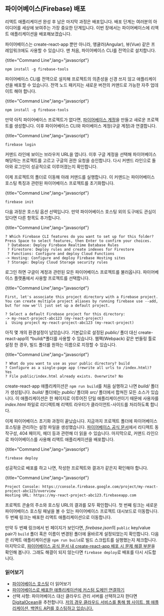 ## 파이어베이스(Firebase) 배포

리액트 애플리케이션 완성 후 남은 마지막 과정은 배포입니다. 배포 단계는 여러분의 아이디어를 세상에 보여주는 가장 중요한 단계입니다. 이번 장에서는 파이어베이스에 리액트 애플리케이션을 배포해보겠습니다.

파이어베이스는 create-react-app 뿐만 아니라, 앵귤러(Angular), 뷰(Vue) 같은 프레임워크에도 사용할 수 있습니다. 맨 처음, 파이어베이스 CLI를 전역으로 설치합니다.

{title="Command Line",lang="javascript"}
~~~~~~~
npm install -g firebase-tools
~~~~~~~

파이어베이스 CLI를 전역으로 설치해 프로젝트의 의존성을 신경 쓰지 않고 애플리케이션을 배포할 수 있습니다. 전역 노드 패키지는 새로운 버전의 커맨드로 가능한 자주 업데이트 해야 합니다.

{title="Command Line",lang="javascript"}
~~~~~~~
npm install -g firebase-tools
~~~~~~~

만약 아직 파이어베이스 프로젝트가 없다면, [파이어베이스 계정](https://console.firebase.google.com/?pli=1)을 만들고 새로운 프로젝트를 생성합니다. 이후 파이어베이스 CLI와 파이베이스 계정(구글 계정)과 연결합니다.

{title="Command Line",lang="javascript"}
~~~~~~~
firebase login
~~~~~~~

커맨드 라인에 보이는 브라우저 URL을 엽니다. 이후 구글 계정을 선택해 파이어베이스 해당하는 프로젝트를 고르고 구글의 권한 요청을 승인합니다. 다시 커맨드 라인으로 돌아와 로그인이 성공적으로 이루어졌는지 확인합니다.

이제 프로젝트의 폴더로 이동해 아래 커맨드를 실행합니다. 이 커맨드는 파이어베이스 호스팅 특징과 관련된 파이어베이스 프로젝트를 초기화합니다.

{title="Command Line",lang="javascript"}
~~~~~~~
firebase init
~~~~~~~

다음 과정은 호스팅 옵션 선택입니다. 만약 파이어베이스 호스팅 외의 도구에도 관심이 있다면 다른 항목도 추가합니다.

{title="Command Line",lang="javascript"}
~~~~~~~
? Which Firebase CLI features do you want to set up for this folder? Press Space to select features, then Enter to confirm your choices.
 ? Database: Deploy Firebase Realtime Database Rules
 ? Firestore: Deploy rules and create indexes for Firestore
 ? Functions: Configure and deploy Cloud Functions
-> Hosting: Configure and deploy Firebase Hosting sites
 ? Storage: Deploy Cloud Storage security rules
~~~~~~~

로그인 하면 구글이 계정과 관련된 모든 파이어베이스 프로젝트를 불러옵니다. 파이어베이스 플랫폼에서 사용할 프로젝트를 선택합니다.

{title="Command Line",lang="javascript"}
~~~~~~~
First, let's associate this project directory with a Firebase project.
You can create multiple project aliases by running firebase use --add,
but for now we'll just set up a default project.

? Select a default Firebase project for this directory:
-> my-react-project-abc123 (my-react-project)
i  Using project my-react-project-abc123 (my-react-project)
~~~~~~~

아직 몇 개의 환경설정이 남았습니다. 기본값으로 설정된 *public/* 폴더 대신 create-react-app의 *build/*폴더를 사용할 수 있습니다. 웹팩(Webpack) 같은 번들링 툴로 설정 한 경우, 빌드 폴더를 원하는 이름으로 지정할 수 있습니다.

{title="Command Line",lang="javascript"}
~~~~~~~
? What do you want to use as your public directory? build
? Configure as a single-page app (rewrite all urls to /index.html)? Yes
? File public/index.html already exists. Overwrite? No
~~~~~~~

create-react-app 애플리케이션은 `npm run build`를 처음 실행하고 나면 *build/* 폴더가 생성됩니다. *build/* 폴더에는 *public/* 폴더와 *src/* 폴더에서 합쳐진 모든 소스가 있습니다. 이 애플리케이션은 한 페이지로 이루어진 단일 애플리케이션이기 때문에 사용자를 *index.html* 파일로 리디렉트해 리액트 라우터가 클라이언트-사이드를 처리하도록 합니다.

이제 파이어베이스 초기화 과정이 끝났습니다. 지금까지 프로젝트 폴더에 파이어베이스 호스팅을 관리하는 설정 파일을 생성했습니다. [파이어베이스 공식 문서](https://firebase.google.com/docs/hosting/full-config)에서 리디렉트 동작구성, 404 페이지, 헤더 등과 관련해 더 읽을 수 있습니다. 마지막으로, 커맨드 라인으로 파이어베이스를 사용해 리액트 애플리케이션을 배포합니다.

{title="Command Line",lang="javascript"}
~~~~~~~
firebase deploy
~~~~~~~

성공적으로 배포를 하고 나면, 작성한 프로젝트와 결과가 같은지 확인해야 합니다.

{title="Command Line",lang="javascript"}
~~~~~~~
Project Console: https://console.firebase.google.com/project/my-react-project-abc123/overview
Hosting URL: https://my-react-project-abc123.firebaseapp.com
~~~~~~~

프로젝트 콘솔의 주소와 호스팅 URL의 결과를 모두 확인합니다. 첫 번째 링크는 새로운 파이어베이스 호스팅 패널을 볼 수 있는 파이어베이스 프로젝트 대시보드로 이동합니다. 두 번째 링크는 배포한 리액트 애플리케이션으로 이동합니다. 

만약 두 번째 링크에서 빈 페이지가 보인다면, *firebase.json*의 `public` key/value pair가 `build` 폴더 혹은 이름이 변경된 폴더에 올바르게 설정되었는지 확인합니다. 다음은 리액트 애플리케이션을  `npm run build`로 빌드 스크립트를 실행했는지 체크합니다. 마지막으로, [파이어베이스 공식 문서 내 create-react-app 배포 시 문제 해결 부분](https://create-react-app.dev/docs/deployment)을 확인해 봅니다. 그래도 해결이 되지 않는다면 `firebase deploy`로 배포를 다시 시도합니다.

### 읽어보기

- [파이어베이스 호스팅](https://firebase.google.com/docs/hosting/) 더 읽어보기
- [파이어베이스로 배포한 애플리케이션에 커스텀 도메인 연결하기](https://firebase.google.com/docs/hosting/custom-domain)
- 선택 사항: 파이어베이스 대신 클라우드 관리 서버를 선택하고자 한다면 [DigitalOcean](https://www.digitalocean.com/?refcode=fb27c90322f3&utm_campaign=Referral_Invite&utm_medium=Referral_Program&utm_source=CopyPaste)을 추천합니다. [저의 경우 클라우드 서비스를 통해 웹 사이트, 웹 애플리케이션, 백엔드 API를 호스팅하고 있습니다.](https://www.robinwieruch.de/deploy-applications-digital-ocean/)

